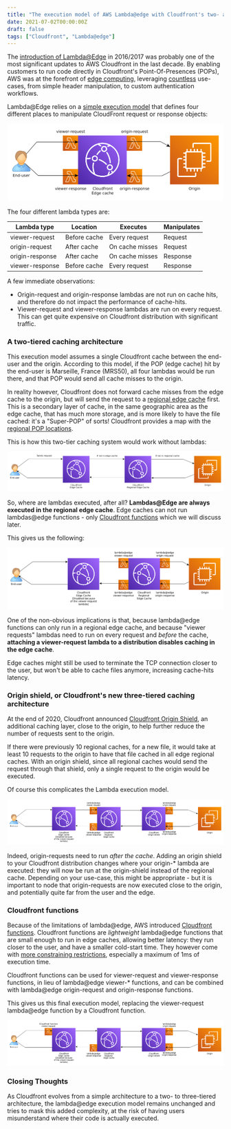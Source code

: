 ```yaml
---
title: "The execution model of AWS Lambda@edge with Cloudfront's two- and three-tiered architecture"
date: 2021-07-02T00:00:00Z
draft: false
tags: ["Cloudfront", "Lambda@edge"]
---
```


The [introduction of Lambda@Edge](https://aws.amazon.com/about-aws/whats-new/2016/12/introducing-lambda-at-edge-in-preview-run-lambda-function-at-aws-edge-locations-closest-to-your-users/)
in 2016/2017 was probably one of the most significant updates to AWS Cloudfront in the last decade. By enabling
customers to run code directly in Cloudfront's Point-Of-Presences (POPs), AWS was at the forefront of
[edge computing](https://en.wikipedia.org/wiki/Edge_computing), leveraging
[countless](https://aws.amazon.com/blogs/networking-and-content-delivery/category/networking-content-delivery/lambdaedge/)
use-cases, from simple header manipulation, to custom authentication workflows. 

Lambda@Edge relies on a [simple execution model](https://docs.aws.amazon.com/lambda/latest/dg/lambda-edge.html) that
defines four different places to manipulate CloudFront request or response objects:

![Lambda@Edge execution model](/assets/lambda-edge-simple.png)

The four different lambda types are:

| Lambda type     | Location     | Executes         | Manipulates |
| --------------- | ------------ | ---------------- | ------------|
| viewer-request  | Before cache | Every request    | Request     |
| origin-request  | After cache  | On cache misses  | Request     |
| origin-response | After cache  | On cache misses  | Response    |
| viewer-response | Before cache | Every request    | Response    |

A few immediate observations:
 * Origin-request and origin-response lambdas are not run on cache hits, and therefore do not impact the performance
 of cache-hits.
 * Viewer-request and viewer-response lambdas are run on every request. This can get quite expensive on Cloudfront
 distribution with significant traffic.

### A two-tiered caching architecture

This execution model assumes a single Cloudfront cache between the end-user and the origin. According to this model,
if the POP (edge cache) hit by the end-user is Marseille, France (MRS50), all four lambdas would be run there,
and that POP would send all cache misses to the origin.

In reality however, Cloudfront does not forward cache misses from the edge cache to the origin, but will send the
request to a [regional edge cache](https://docs.aws.amazon.com/AmazonCloudFront/latest/DeveloperGuide/HowCloudFrontWorks.html#CloudFrontRegionaledgecaches)
first. This is a secondary layer of cache, in the same geographic area as the edge cache, that has much more storage,
and is more likely to have the file cached: it's a "Super-POP" of sorts! Cloudfront provides a map with the
[regional POP locations](https://aws.amazon.com/cloudfront/features/).

This is how this two-tier caching system would work without lambdas:

![Cloudfront 2-tier architecture](/assets/lambda-edge-2-tier-no-lambda.png)

So, where are lambdas executed, after all? **Lambdas@Edge are always executed in the regional edge cache**. Edge
caches can not run lambdas@edge functions - only [Cloudfront functions](https://aws.amazon.com/blogs/aws/introducing-cloudfront-functions-run-your-code-at-the-edge-with-low-latency-at-any-scale/)
which we will discuss later.

This gives us the following:

![Cloudfront 2-tier architecture](/assets/lambda-edge-2-tier-with-lambda.png)

One of the non-obvious implications is that, because lambda@edge functions can only run in a regional edge cache, and
because "viewer requests" lambdas need to run on every request and *before* the cache, **attaching a viewer-request
lambda to a distribution disables caching in the edge cache**.

Edge caches might still be used to terminate the TCP connection closer to the user, but won't be able to cache files
anymore, increasing cache-hits latency.

### Origin shield, or Cloudfront's new three-tiered caching architecture

At the end of 2020, Cloudfront announced [Cloudfront Origin Shield](https://aws.amazon.com/about-aws/whats-new/2020/10/announcing-amazon-cloudfront-origin-shield/),
an additional caching layer, close to the origin, to help further reduce the number of requests sent to the origin.

If there were previously 10 regional caches, for a new file, it would take at least 10 requests to the origin
to have that file cached in all edge regional caches. With an origin shield, since all regional
caches would send the request through that shield, only a single request to the origin would be executed.

Of course this complicates the Lambda execution model.

![Cloudfront 3-tier architecture](/assets/lambda-edge-3-tier-with-lambda.png)

Indeed, origin-requests need to run *after the cache*. Adding an origin shield to your Cloudfront distribution
changes where your origin-* lambda are executed: they will now be run at the origin-shield instead of the
regional cache. Depending on your use-case, this might be appropriate - but it is important to node that 
origin-requests are now executed close to the origin, and potentially quite far from the user and the edge.

### Cloudfront functions

Because of the limitations of lambda@edge, AWS introduced [Cloudfront functions](https://aws.amazon.com/blogs/aws/introducing-cloudfront-functions-run-your-code-at-the-edge-with-low-latency-at-any-scale/).
Cloudfront functions are *lightweight* lambda@edge functions that are small enough to run in edge caches, allowing
better latency: they run closer to the user, and have a smaller cold-start time. They however come with [more
constraining restrictions](https://docs.aws.amazon.com/AmazonCloudFront/latest/DeveloperGuide/edge-functions-restrictions.html),
especially a maximum of 1ms of execution time.

Cloudfront functions can be used for viewer-request and viewer-response functions, in lieu of lambda@edge viewer-*
functions, and can be combined with lambda@edge origin-request and origin-response functions.

This gives us this final execution model, replacing the viewer-request lambda@edge function by a Cloudfront function.

![Cloudfront 3-tier architecture with Cloudfront function](/assets/lambda-edge-3-tier-with-function.png)

### Closing Thoughts

As Cloudfront evolves from a simple architecture to a two- to three-tiered architecture, the lambda@edge execution
model remains unchanged and tries to mask this added complexity, at the risk of having users misunderstand where
their code is actually executed.
